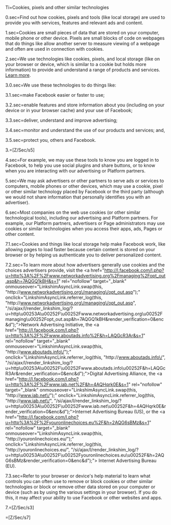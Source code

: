 Ti=Cookies, pixels and other similar technologies

0.sec=Find out how cookies, pixels and tools (like local storage) are used to provide you with services, features and relevant ads and content.

1.sec=Cookies are small pieces of data that are stored on your computer, mobile phone or other device. Pixels are small blocks of code on webpages that do things like allow another server to measure viewing of a webpage and often are used in connection with cookies.

2.sec=We use technologies like cookies, pixels, and local storage (like on your browser or device, which is similar to a cookie but holds more information) to provide and understand a range of products and services. <a href="/help/cookies">Learn more</a>.

3.0.sec=We use these technologies to do things like:

3.1.sec=make Facebook easier or faster to use;

3.2.sec=enable features and store information about you (including on your device or in your browser cache) and your use of Facebook;

3.3.sec=deliver, understand and improve advertising;

3.4.sec=monitor and understand the use of our products and services; and,

3.5.sec=protect you, others and Facebook.

3.=[Z/Sec/s5] 

4.sec=For example, we may use these tools to know you are logged in to Facebook, to help you use social plugins and share buttons, or to know when you are interacting with our advertising or Platform partners.

5.sec=We may ask advertisers or other partners to serve ads or services to computers, mobile phones or other devices, which may use a cookie, pixel or other similar technology placed by Facebook or the third party (although we would not share information that personally identifies you with an advertiser).

6.sec=Most companies on the web use cookies (or other similar technological tools), including our advertising and Platform partners. For example, our Platform partners, advertisers or Page administrators may use cookies or similar technologies when you access their apps, ads, Pages or other content.

7.1.sec=Cookies and things like local storage help make Facebook work, like allowing pages to load faster because certain content is stored on your browser or by helping us authenticate you to deliver personalized content.

7.2.sec=To learn more about how advertisers generally use cookies and the choices advertisers provide, visit the <a href="http://l.facebook.com/l.php?u=http%3A%2F%2Fwww.networkadvertising.org%2Fmanaging%2Fopt_out.asp&h=7AQGQ1kBH&s=1" rel="nofollow" target="_blank" onmouseover="LinkshimAsyncLink.swap(this, "http:\/\/www.networkadvertising.org\/managing\/opt_out.asp");" onclick="LinkshimAsyncLink.referrer_log(this, "http:\/\/www.networkadvertising.org\/managing\/opt_out.asp", "\/si\/ajax\/l\/render_linkshim_log\/?u=http\u00253A\u00252F\u00252Fwww.networkadvertising.org\u00252Fmanaging\u00252Fopt_out.asp&h=7AQGQ1kBH&render_verification=0&enc&d");">Network Advertising Initiative</a>, the <a href="http://l.facebook.com/l.php?u=http%3A%2F%2Fwww.aboutads.info%2F&h=LAQGcR3Ar&s=1" rel="nofollow" target="_blank" onmouseover="LinkshimAsyncLink.swap(this, "http:\/\/www.aboutads.info\/");" onclick="LinkshimAsyncLink.referrer_log(this, "http:\/\/www.aboutads.info\/", "\/si\/ajax\/l\/render_linkshim_log\/?u=http\u00253A\u00252F\u00252Fwww.aboutads.info\u00252F&h=LAQGcR3Ar&render_verification=0&enc&d");">Digital Advertising Alliance</a>, the <a href="http://l.facebook.com/l.php?u=http%3A%2F%2Fwww.iab.net%2F&h=4AQHqrk0E&s=1" rel="nofollow" target="_blank" onmouseover="LinkshimAsyncLink.swap(this, "http:\/\/www.iab.net\/");" onclick="LinkshimAsyncLink.referrer_log(this, "http:\/\/www.iab.net\/", "\/si\/ajax\/l\/render_linkshim_log\/?u=http\u00253A\u00252F\u00252Fwww.iab.net\u00252F&h=4AQHqrk0E&render_verification=0&enc&d");">Internet Advertising Bureau (US)</a>, or the <a href="http://l.facebook.com/l.php?u=http%3A%2F%2Fyouronlinechoices.eu%2F&h=2AQG6sBMz&s=1" rel="nofollow" target="_blank" onmouseover="LinkshimAsyncLink.swap(this, "http:\/\/youronlinechoices.eu\/");" onclick="LinkshimAsyncLink.referrer_log(this, "http:\/\/youronlinechoices.eu\/", "\/si\/ajax\/l\/render_linkshim_log\/?u=http\u00253A\u00252F\u00252Fyouronlinechoices.eu\u00252F&h=2AQG6sBMz&render_verification=0&enc&d");"> Internet Advertising Bureau (EU)</a>.

7.3.sec=Refer to your browser or device's help material to learn what controls you can often use to remove or block cookies or other similar technologies or block or remove other data stored on your computer or device (such as by using the various settings in your browser). If you do this, it may affect your ability to use Facebook or other websites and apps.

7.=[Z/Sec/s3] 

=[Z/Sec/s7]